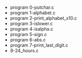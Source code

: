 - program 0-putchar.c
- program 1-alphabet.c
- program 2-print_alphabet_x10.c
- program 3-islower.c
- program 4-isalpha.c
- program 5-sign.c
- program 6-abs.c
- program 7-print_last_digit.c
- 8-24_hours.c


